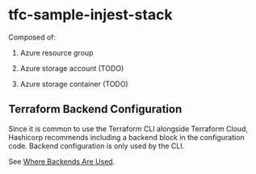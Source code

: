 # tfc-sample-injest-stack

Composed of:

1. Azure resource group

2. Azure storage account (TODO)

3. Azure storage container (TODO)

## Terraform Backend Configuration

Since it is common to use the Terraform CLI alongside Terraform Cloud, Hashicorp recommends including a backend block in the configuration code. Backend configuration is only used by the CLI.

See [Where Backends Are Used](https://www.terraform.io/docs/language/settings/backends/index.html#where-backends-are-used).
